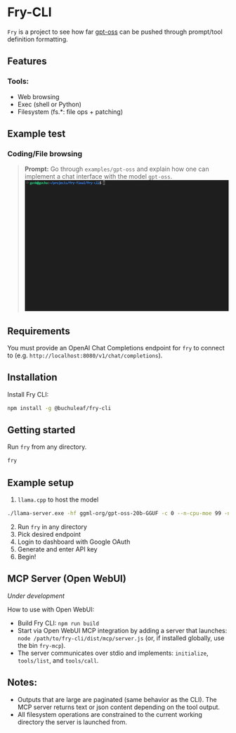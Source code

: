# Fry-CLI

`Fry` is a project to see how far [gpt-oss](https://huggingface.co/openai/gpt-oss-20b) can be pushed through prompt/tool definition formatting.

## Features

### Tools:
- Web browsing
- Exec (shell or Python)
- Filesystem (fs.*: file ops + patching)

## Example test

### Coding/File browsing
>**Prompt:** Go through `examples/gpt-oss` and explain how one can implement a chat interface with the model `gpt-oss`.
![coding](assets/coding_test.gif)

## Requirements

You must provide an OpenAI Chat Completions endpoint for `fry` to connect to (e.g. `http://localhost:8080/v1/chat/completions`).

## Installation

Install Fry CLI:
```bash
npm install -g @buchuleaf/fry-cli
```

## Getting started

Run `fry` from any directory.
```bash
fry
```

## Example setup

1. `llama.cpp` to host the model
```bash
./llama-server.exe -hf ggml-org/gpt-oss-20b-GGUF -c 0 --n-cpu-moe 99 -ngl 99 --jinja --temp 1.0 --top-p 1.0 --top-k 0.0 --reasoning-format none -fa -b 8192 -ub 4096 --chat-template-kwargs "{\`"reasoning_effort\`": \`"high\`"}"
```
2. Run `fry` in any directory
3. Pick desired endpoint
4. Login to dashboard with Google OAuth
5. Generate and enter API key
6. Begin!

## MCP Server (Open WebUI)
*Under development*

How to use with Open WebUI:
- Build Fry CLI: `npm run build`
- Start via Open WebUI MCP integration by adding a server that launches: `node /path/to/fry-cli/dist/mcp/server.js` (or, if installed globally, use the bin `fry-mcp`).
- The server communicates over stdio and implements: `initialize`, `tools/list`, and `tools/call`.

## Notes:
- Outputs that are large are paginated (same behavior as the CLI). The MCP server returns text or json content depending on the tool output.
- All filesystem operations are constrained to the current working directory the server is launched from.
